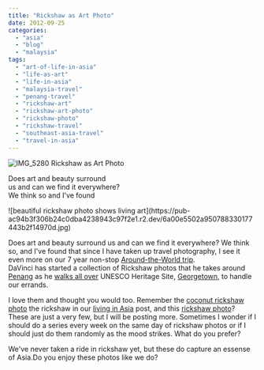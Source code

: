 ```yaml
---
title: "Rickshaw as Art Photo"
date: 2012-09-25
categories: 
  - "asia"
  - "blog"
  - "malaysia"
tags: 
  - "art-of-life-in-asia"
  - "life-as-art"
  - "life-in-asia"
  - "malaysia-travel"
  - "penang-travel"
  - "rickshaw-art"
  - "rickshaw-art-photo"
  - "rickshaw-photo"
  - "rickshaw-travel"
  - "southeast-asia-travel"
  - "travel-in-asia"
---
```


![IMG_5280](https://pub-ac94b3f306b24c0dba4238943c97f2e1.r2.dev/6a00e5502a95078833017617549be9970c.jpg) Rickshaw as Art Photo  
  
Does art and beauty surround  
us and can we find it everywhere?  
We think so and I've found

<!--more--> ![beautiful rickshaw photo shows living art](https://pub-ac94b3f306b24c0dba4238943c97f2e1.r2.dev/6a00e5502a950788330177443b2f14970d.jpg)

Does art and beauty surround us and can we find it everywhere? We think so, and I've found that since I have taken up travel photography, I see it even more on our 7 year non-stop [Around-the-World trip](http://soultravelers3new.local/2012/01/amazing-family-world-tour.html "around-the-world trip family").  
DaVinci has started a collection of Rickshaw photos that he takes around [Penang](http://soultravelers3new.local/2012/03/finding-a-vacation-rental-apartment-in-penang-2.html "Penang rental") as he [walks all over](http://soultravelers3new.local/2012/08/walking-in-asia.html "walking all over Asia") UNESCO Heritage Site, [Georgetown](http://soultravelers3new.local/2011/02/20-stunning-photos-chinese-new-year-georgetown-penang.html "Georgetown, Penang Unesco heritage site"), to handle our errands.  
  
I love them and thought you would too. Remember the [coconut rickshaw photo](http://soultravelers3new.local/2012/08/awesome-asian-coconut-rickshaw-photo.html "coconut rickshaw photo") the rickshaw in our [living in Asia](http://soultravelers3new.local/2012/05/living-in-asia.html "living in Asia") post, and this [rickshaw photo](http://soultravelers3new.local/2011/01/family-travel-asia-photo-georgetown-malaysia.html "rickshaw photo")? These are just a very few, but I will be posting more. Sometimes I wonder if I should do a series every week on the same day of rickshaw photos or if I should just do them randomly as the mood strikes. What do you prefer?  
  
We've never taken a ride in rickshaw yet, but these do capture an essense of Asia.Do you enjoy these photos like we do?
